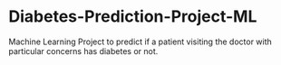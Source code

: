 # Diabetes-Prediction-Project-ML
Machine Learning Project to predict if a patient visiting the doctor with particular concerns has diabetes or not. 
